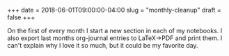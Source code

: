 +++
date = 2018-06-01T09:00:00-04:00
slug = "monthly-cleanup"
draft = false
+++

On the first of every month I start a new section in each of my notebooks. I
also export last months org-journal entries to LaTeX->PDF and print them. I
can't explain why I love it so much, but it could be my favorite day.
